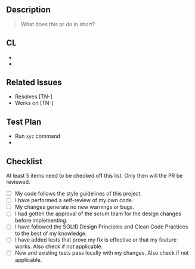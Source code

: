 ## Description

> What does this pr do in short?

## CL

-
-

## Related Issues

-   Resolves [TN-]
-   Works on [TN-]

## Test Plan

-   Run `xyz` command
-

## Checklist

At least 5 items need to be checked off this list. Only then will the PR be reviewed.

-   [ ] My code follows the style guidelines of this project.
-   [ ] I have performed a self-review of my own code.
-   [ ] My changes generate no new warnings or bugs.
-   [ ] I had gotten the approval of the scrum team for the design changes before implementing.
-   [ ] I have followed the SOLID Design Principles and Clean Code Practices to the best of my knowledge.
-   [ ] I have added tests that prove my fix is effective or that my feature works. Also check if not applicable.
-   [ ] New and existing tests pass locally with my changes. Also check if not applicable.
